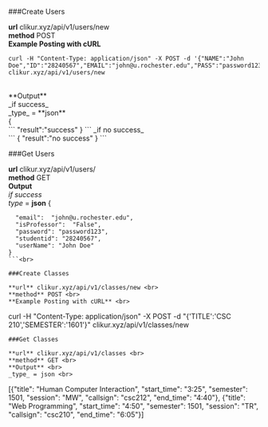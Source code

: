 ###Create Users

**url** clikur.xyz/api/v1/users/new <br>
**method** POST <br>
**Example Posting with cURL** <br>
```
curl -H "Content-Type: application/json" -X POST -d '{"NAME":"John Doe","ID":"28240567","EMAIL":"john@u.rochester.edu","PASS":"password123","PROF":"False"}' clikur.xyz/api/v1/users/new
```
<br>
**Output** <br>
_if success_ <br>
_type_ = **json** <br>
{<br>
```
  "result":"success"
}
```
_if no success_ <br>
```
{
  "result":"no success"
}
```<br>

###Get Users

**url** clikur.xyz/api/v1/users/<email> <br>
**method** GET <br>
**Output** <br>
_if success_ <br>
_type_ = **json**
{<br>
```
  "email":  "john@u.rochester.edu",
  "isProfessor":  "False",
  "password": "password123",
  "studentid": "28240567",
  "userName": "John Doe"
}
```<br>

###Create Classes

**url** clikur.xyz/api/v1/classes/new <br>
**method** POST <br>
**Example Posting with cURL** <br>
```
curl -H "Content-Type: application/json" -X POST -d "{'TITLE':'CSC 210','SEMESTER':'1601'}" clikur.xyz/api/v1/classes/new
```
###Get Classes

**url** clikur.xyz/api/v1/classes <br>
**method** GET <br>
**Output** <br>
_type_ = json <br>
```
[{"title": "Human Computer Interaction", "start_time": "3:25", "semester": 1501, "session": "MW", "callsign": "csc212", "end_time": "4:40"}, {"title": "Web Programming", "start_time": "4:50", "semester": 1501, "session": "TR", "callsign": "csc210", "end_time": "6:05"}]
```
